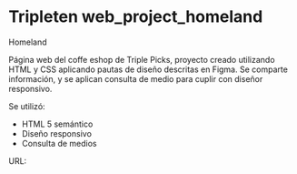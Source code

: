 # Tripleten web_project_homeland

Homeland

Página web del coffe eshop de Triple Picks, proyecto creado utilizando HTML y CSS aplicando pautas de diseño descritas en Figma. Se comparte información, y se aplican consulta de medio para cuplir con diseñor responsivo.

Se utilizó:

- HTML 5 semántico
- Diseño responsivo
- Consulta de medios

URL:
